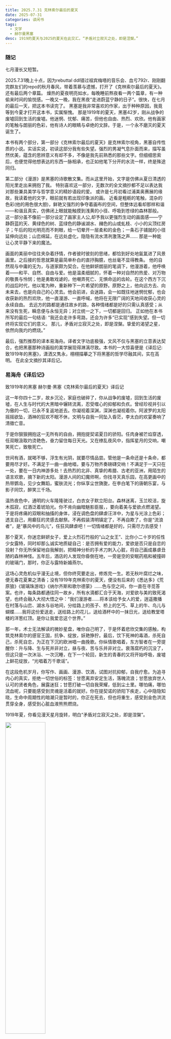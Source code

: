 ```yaml
---
title: 2025.7.31 克林索尔最后的夏天
date: 2025-07-31
categories: 读闲书
tags: 
  - 文学
  - 赫尔曼黑塞
desc: 1919的夏天与2025的夏天在此交汇。“矛盾对立寂灭之处，即是涅槃。”
---
```


### 随记
七月漫长又短暂。

2025.7.31晚上十点，因为rebuttal ddl错过祖宾梅塔的音乐会、血亏792r、刚刚翻完群友们的repo的秋月春风，带着羡慕与遗憾，打开了《克林索尔最后的夏天》。
还有最后两个章篇。
燥热的夏夜明亮如水，每晚睡前熬夜看一两个篇章，有一种偷来时间的愉悦感。一晚又一晚，我在黑夜“走进蔚蓝宁静的日子”。很快，在七月的最后一天，把这本书读完了。
黑塞是我非常喜欢的作家，出于种种原因，我竟等到今夏才打开这本书，实属惭愧。
那是1919年的夏天，黑塞42岁，刚从战争的废墟回到生活的废墟。他迷惘、忧郁、痛苦，但他也自由、热烈、欢欣。他有画家的笔触与朗丽的色彩，他有诗人的眼睛与卓绝的文辞。于是，一个永不磨灭的夏天诞生了。

本书有两个部分，第一部分《克林索尔最后的夏天》是克林索尔视角，黑塞自传性质的小说。实话实说，初读这部分我有些失望。强烈的男凝气息扑面而来，描写虽然优美，蕴含的思辨意义有却不多，不像是我先前熟悉的那些文字。但细细思索后，也便觉得他想表达的东西一脉相承，也正如他笔下分开的水流一样，终是殊途同归。

第二部分《漫游》是黑塞的诗歌散文集。而从这里开始，文字是仿佛从夏日清透的阳光里走出来拥抱了我。
特别喜欢这一部分，无数次的全文摘抄都不足以表达我对那些兼具美学与哲学意义的精妙语段的爱。
或许是七月初看过浦美奥赛展的缘故，我读着他的文字，眼前就有若出现印象派的画。
近看是粗粝的笔触，混杂的色彩(他的用色很大胆)，鲜艳又强烈的争夺着画布的空间，但整体远看却那样和谐——和谐且真实，仿佛闭上眼就能触摸到浅黄的小径、呼吸到苍绿的森林那般。
这一部分虽不像前一部分设定了画家主人公,却予我以更强烈生动的画面感——宁静蔚蓝的天、黄绿色的树、蓝绿色的静谧湖水、赭色的山或虬枝、小小的尖顶红房子；午后的阳光明亮而不刺眼，给一切晕开一层柔和的金色；一条石子铺就的小径延伸向远处；山峦绵延，在远处虚化，隐隐有流水清冽激荡之声......
那是一种能让心灵平静下来的魔法。

画面的美丽中往往夹杂着抒情，作者彼时彼刻的思绪，都恰到好处地氤氲进了风景画里。之后接的哲思就算是最简单朴白的直抒胸臆，也丝毫不显得教条。
他的自然观与中庸的无为，与道家颇为契合。在他鲜妍朗丽的笔调下，他漫游着，他呼唤着——和平、自然、自由与爱。他是温柔细腻的，怀着一种对自然的热爱、对万物的敬畏与怜悯；他是勇敢戏谑的，他嘲弄死亡、无惧命运的齿轮。在这个西方下沉的战后时代，他以笔为种，重新种下一片希望的原野。原野之上，他向远方去、向未来去，也是向自己的心灵去。他会前进，会迷路，会一如既往地迷惘忧郁，也会收获新的热烈欢欣，他一直漫游、一直呼喊，他将在无限广阔的天地间收获心灵的永续自由。
去远方的路都是通往故乡的路，各种情绪都是好的只需认真感受；从来没有生死，瞬息便与永恒无异；对立统一之下，一切都是回归。
正如他在本书所写的最后一句结语:
“我还会走许多弯路，还会为许多“已实现”感到失望。但一切终将实现它们的意义。
那儿，矛盾对立寂灭之处，即是涅槃。挚爱的渴望之星，依然向我灼灼燃烧。”

最后，强烈推荐的译本易海舟。译者文字功底极强，文风不仅与黑塞的立意表达契合，也把黑塞那种诗画般的美学展现得淋漓尽致。本书的一大惊喜便是《译后记:致1919年的黑塞》，潇洒又隽永，栩栩描摹之下将黑塞的哲学尽融其间，实在高明。
在此全文摘抄其译后记。

### 易海舟《译后记》

致1919年的黑塞
赫尔曼·黑塞《克林索尔最后的夏天》译后记

这一年你四十二岁，故乡沉沦，家庭也破碎了，你从战争的废墟，回到生活的废墟，在人生与时代的大黑暗中辗转流离，忍受噬心的抑郁和负疚。曾经珍视并引以为傲的一切，已永不复返地逝去。你凝视着深渊，深渊也凝视着你。阿波罗的太阳摇摇欲坠，酒神的狂欢不眠不休，文明与自我一同坠入昏茫，李太白的欢宴奏响了清徵亡音。

于是你狠狠拥抱这一无所有的自由，拥抱提契诺夏日的骄阳。任肉身被芒焰穿透，任双眼汲取灼烫艳色，奋力留住每日天光。又在缭乱夜风中，指挥星月的交响，嘲笑死亡，致敬死亡。

世间有酒，就喝不够，浮生有光阴，就要尽情品尝。管他是一条命还是十条命，都要用尽才好。不满足于一曲一曲地唱，要与万物齐奏磅礴交响！不满足于一天只在一处，要在一日内神游多处！去热烈的北非、真挚的希腊、古老的亚洲，用陌生的语言欢歌，摘下新的太阳。漫游人间的幻魔师啊，你找寻天真乐园，在高更画中的热带鹦岛，见少女舞蹈，蜜肤流光；你纵享尘世旖旎，在李白笔下的唐朝乐宴，与影子同饮，醉笑三千场。

温热夜色中，通明的火车隆隆驶过，白衣女子默立阳台。森林迷离，玉兰皎洁，旋木孤寂，红酒泛着琥珀光。你不肯向幽暗魅影臣服，，要向着美与爱欲点燃渴望。于是将疼痛的双眼和抽搐的身体，浸在调色盘的肆虐汪洋中，为星与光涂上色彩；透支自己，用癫狂的灵感去献祭。不再假装清明镇定了，不再自欺了，你是“流浪者”，是“暴风中的鸟儿”，任狂风肆虐吧！一切情绪都是好的，只需尽力去感受！

那个夏天，你迷恋鲜妍女子，爱上火烈石竹般的“山之女王”、比你小二十岁的任性少女露特，同时却那么诚实地质疑自己：是否拥有爱的能力，爱欲是否只是自恋的投射？你无所保留地自我解剖，把精神分析的手术刀刺入心脏，将自己画成暴虐丑陋的森林神怪。五年后，酒店的人发现你昏倒在地，一旁是空的安眠药瓶和被撞碎的玻璃门，那时，你正与露特新婚燕尔。

这场心灵危机似乎漫无止境，但你终究要走出，修炼完一生。若无秋叶腐烂之味，便无春花夏果之清香；没有1919年克林索尔的夏天，便没有后来的《悉达多》《荒原狼》《玻璃珠游戏》《纳尔齐斯和歌尔德蒙》……色与空之间，你一直在寻觅答案。也许，每条路都通往同一故乡，所有水滴都汇合于天海，对爱欲与美的致死渴望，也终会融入大彻大悟之中：“我们漫游者……将本该给予女人的爱，逍遥撒播在村落与山峦、湖水与谷地间，分给路上的孩子、桥上的乞丐、草上的牛、鸟儿与蝴蝶……我将这份爱送走，送给路上的花儿，送给酒杯中的一抹日光，送给教堂塔楼的洋葱红顶。是你让我爱恋这个世界。”

那一年，术士无法解读的微妙星盘，唯你自己明了，于是怀着悲欣交集的感触，构筑克林索尔的感官王国，抗争、绽放，妖艳狰狞。最后，饮下死神的毒酒，杀死自己，杀死自恋，为正在下沉的欧洲唱一曲挽歌。你纵情歌唱着，东方智者在一旁提醒你：升与降、生与死并非对立，昼与夜、苦与乐并非对立。衰落腐朽的沉没了，但这只是一次沐浴、一次沉睡，在下一个轮回，新生的青春的又将开始呼吸，废墟上鲜花绽放，“光唱着万千歌谣”。

在这段危机岁月，你写作、画画、漫游、饮酒，试图对抗抑郁，自我疗愈。为追寻内心的真实，拒绝一切世俗的标签：甘愿离弃安定生活，落魄流浪；甘愿放弃世人认可的贤者角色，展露迷狂；甘愿打破一切自我荣耀，低到尘土里。哪怕痛，哪怕流血呢，只要能感受到灵魂是活着的就好。你在提契诺的骄阳下疾走，心中隐隐知晓，生命中周期性的暗潮只是暂时的，你正在死去，但也将重生，感受到金色洪流贯穿全身，感受到心脏血液熊熊燃烧。

1919年夏，你看见漫天星月旋转，明白“矛盾对立寂灭之处，即是涅槃”。

<img src="https://raw.githubusercontent.com/YukinoshitaSherry/qycf_picbed/main/img/20250930045319142.png" style="width:50%"><br>

